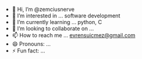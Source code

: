 - 👋 Hi, I’m @zemciusnerve
- 👀 I’m interested in ... software development
- 🌱 I’m currently learning ... python, C
- 💞️ I’m looking to collaborate on ...
- 📫 How to reach me ... evrensuicmez@gmail.com
- 😄 Pronouns: ...
- ⚡ Fun fact: ...

<!---
zemciusnerve/zemciusnerve is a ✨ special ✨ repository because its `README.md` (this file) appears on your GitHub profile.
You can click the Preview link to take a look at your changes.
--->
